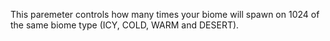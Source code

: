 This paremeter controls how many times your biome will spawn on 1024 
of the same biome type (ICY, COLD, WARM and DESERT).